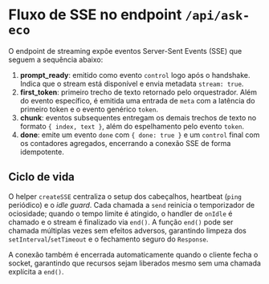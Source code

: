 # Fluxo de SSE no endpoint `/api/ask-eco`

O endpoint de streaming expõe eventos Server-Sent Events (SSE) que seguem a
sequência abaixo:

1. **prompt_ready**: emitido como evento `control` logo após o handshake. Indica
   que o stream está disponível e envia metadata `stream: true`.
2. **first_token**: primeiro trecho de texto retornado pelo orquestrador. Além
   do evento específico, é emitida uma entrada de `meta` com a latência do
   primeiro token e o evento genérico `token`.
3. **chunk**: eventos subsequentes entregam os demais trechos de texto no formato
   `{ index, text }`, além do espelhamento pelo evento `token`.
4. **done**: emite um evento `done` com `{ done: true }` e um `control` final com os
   contadores agregados, encerrando a conexão SSE de forma idempotente.

## Ciclo de vida

O helper `createSSE` centraliza o setup dos cabeçalhos, heartbeat (`ping`
periódico) e o *idle guard*. Cada chamada a `send` reinicia o temporizador de
ociosidade; quando o tempo limite é atingido, o handler de `onIdle` é chamado e o
stream é finalizado via `end()`. A função `end()` pode ser chamada múltiplas
vezes sem efeitos adversos, garantindo limpeza dos `setInterval`/`setTimeout`
e o fechamento seguro do `Response`.

A conexão também é encerrada automaticamente quando o cliente fecha o socket,
garantindo que recursos sejam liberados mesmo sem uma chamada explícita a
`end()`.
